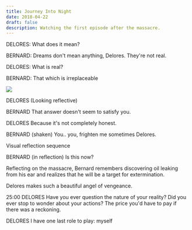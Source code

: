 ```yaml
---
title: Journey Into Night
date: 2018-04-22
draft: false
description: Watching the first episode after the massacre.
---
```

DELORES:
What does it mean?

BERNARD:
Dreams don't mean anything, Delores. They're not real.

DELORES:
What is real?

BERNARD:
That which is irreplaceable

![](../2018-04-22-20-15-53.png)

DELORES
(Looking reflective)

BERNARD
That answer doesn't seem to satisfy you.

DELORES
Because it's not completely honest.

BERNARD
(shaken) You.. you, frighten me sometimes Delores.

Visual reflection sequence

BERNARD (in reflection)
Is this now?

Reflecting on the massacre, Bernard remembers discovering oil leaking from his ear and realizes that he will be a target for extermination.

Delores makes such a beautiful angel of vengeance.

25:00
DELORES
Have you ever question the nature of your reality? Did you ever stop to wonder about your actions? The price you'd have to pay if there was a reckoning.

DELORES
I have one last role to play: myself
